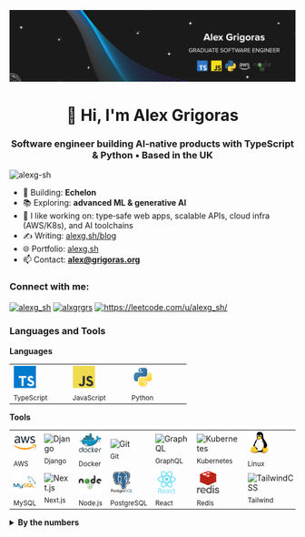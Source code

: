 ![Header](https://github.com/alexg-sh/alexg-sh/blob/main/swe.png?raw=true)
<h1 align="center">👋 Hi, I'm Alex Grigoras</h1>
<h3 align="center">Software engineer building AI‑native products with TypeScript & Python • Based in the UK</h3>

<p align="left"> <img src="https://komarev.com/ghpvc/?username=alexg-sh&label=Profile%20views&color=1a7fcb&style=plastic" alt="alexg-sh" /> </p>

- 🚀 Building: **Echelon**
- 📚 Exploring: **advanced ML & generative AI**
- 🧰 I like working on: type‑safe web apps, scalable APIs, cloud infra (AWS/K8s), and AI toolchains
- ✍️ Writing: [alexg.sh/blog](https://alexg.sh/blog)
- 🌐 Portfolio: [alexg.sh](https://alexg.sh)
- 📫 Contact: **alex@grigoras.org**

<h3 align="left">Connect with me:</h3>
<p align="left">
<a href="https://x.com/alexg_sh" target="blank"><img align="center" src="https://cdn.jsdelivr.net/gh/simple-icons/simple-icons/icons/x.svg" alt="alexg_sh" height="30" width="40" /></a>
<a href="https://linkedin.com/in/alxgrgrs" target="blank"><img align="center" src="https://raw.githubusercontent.com/rahuldkjain/github-profile-readme-generator/master/src/images/icons/Social/linked-in-alt.svg" alt="alxgrgrs" height="30" width="40" /></a>
<a href="https://leetcode.com/u/alexg_sh/" target="blank"><img align="center" src="https://raw.githubusercontent.com/rahuldkjain/github-profile-readme-generator/master/src/images/icons/Social/leet-code.svg" alt="https://leetcode.com/u/alexg_sh/" height="30" width="40" /></a>
</p>

<h3 align="left">Languages and Tools</h3>

<div align="left">

<p><strong>Languages</strong></p>

<table>
	<tr>
    <td align="left" width="90">
			<img src="https://raw.githubusercontent.com/devicons/devicon/master/icons/typescript/typescript-original.svg" alt="TypeScript" width="40" height="40"/><br/>
			<sub>TypeScript</sub>
		</td>
		<td align="left" width="90">
			<img src="https://raw.githubusercontent.com/devicons/devicon/master/icons/javascript/javascript-original.svg" alt="JavaScript" width="40" height="40"/><br/>
			<sub>JavaScript</sub>
		</td>
		<td align="left" width="90">
			<img src="https://raw.githubusercontent.com/devicons/devicon/master/icons/python/python-original.svg" alt="Python" width="40" height="40"/><br/>
			<sub>Python</sub>
		</td>
	</tr>
</table>

<p><strong>Tools</strong></p>

<table>
	<tr>
		<td align="left" width="90"><img src="https://raw.githubusercontent.com/devicons/devicon/master/icons/amazonwebservices/amazonwebservices-original-wordmark.svg" alt="AWS" width="40" height="40"/><br/><sub>AWS</sub></td>
		<td align="left" width="90"><img src="https://cdn.worldvectorlogo.com/logos/django.svg" alt="Django" width="40" height="40"/><br/><sub>Django</sub></td>
		<td align="left" width="90"><img src="https://raw.githubusercontent.com/devicons/devicon/master/icons/docker/docker-original-wordmark.svg" alt="Docker" width="40" height="40"/><br/><sub>Docker</sub></td>
		<td align="left" width="90"><img src="https://www.vectorlogo.zone/logos/git-scm/git-scm-icon.svg" alt="Git" width="40" height="40"/><br/><sub>Git</sub></td>
		<td align="left" width="90"><img src="https://www.vectorlogo.zone/logos/graphql/graphql-icon.svg" alt="GraphQL" width="40" height="40"/><br/><sub>GraphQL</sub></td>
		<td align="left" width="90"><img src="https://www.vectorlogo.zone/logos/kubernetes/kubernetes-icon.svg" alt="Kubernetes" width="40" height="40"/><br/><sub>Kubernetes</sub></td>
		<td align="left" width="90"><img src="https://raw.githubusercontent.com/devicons/devicon/master/icons/linux/linux-original.svg" alt="Linux" width="40" height="40"/><br/><sub>Linux</sub></td>
		<td align="left" width="90"><img src="https://raw.githubusercontent.com/devicons/devicon/master/icons/mongodb/mongodb-original-wordmark.svg" alt="MongoDB" width="40" height="40"/><br/><sub>MongoDB</sub></td>
	</tr>
	<tr>
		<td align="left" width="90"><img src="https://raw.githubusercontent.com/devicons/devicon/master/icons/mysql/mysql-original-wordmark.svg" alt="MySQL" width="40" height="40"/><br/><sub>MySQL</sub></td>
		<td align="left" width="90"><img src="https://cdn.worldvectorlogo.com/logos/nextjs-2.svg" alt="Next.js" width="40" height="40"/><br/><sub>Next.js</sub></td>
		<td align="left" width="90"><img src="https://raw.githubusercontent.com/devicons/devicon/master/icons/nodejs/nodejs-original-wordmark.svg" alt="Node.js" width="40" height="40"/><br/><sub>Node.js</sub></td>
		<td align="left" width="90"><img src="https://raw.githubusercontent.com/devicons/devicon/master/icons/postgresql/postgresql-original-wordmark.svg" alt="PostgreSQL" width="40" height="40"/><br/><sub>PostgreSQL</sub></td>
		<td align="left" width="90"><img src="https://raw.githubusercontent.com/devicons/devicon/master/icons/react/react-original-wordmark.svg" alt="React" width="40" height="40"/><br/><sub>React</sub></td>
		<td align="left" width="90"><img src="https://raw.githubusercontent.com/devicons/devicon/master/icons/redis/redis-original-wordmark.svg" alt="Redis" width="40" height="40"/><br/><sub>Redis</sub></td>
		<td align="left" width="90"><img src="https://www.vectorlogo.zone/logos/tailwindcss/tailwindcss-icon.svg" alt="TailwindCSS" width="40" height="40"/><br/><sub>Tailwind</sub></td>
	</tr>
</table>

</div>

<details>
	<summary><b>By the numbers</b></summary>
    	<p>
		<img align="center" src="https://github-readme-streak-stats.herokuapp.com/?user=alexg-sh&" alt="alexg-sh streaks" />
	</p>
	<p>
		<img align="center" src="https://github-readme-stats.vercel.app/api/top-langs?username=alexg-sh&show_icons=true&locale=en&layout=compact" alt="alexg-sh top languages" />
	</p>
	<p>
		<img align="center" src="https://github-readme-stats.vercel.app/api?username=alexg-sh&show_icons=true&locale=en" alt="alexg-sh stats" />
	</p>
</details>
